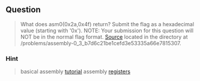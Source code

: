 ## Question
>What does asm0(0x2a,0x4f) return? Submit the flag as a hexadecimal value (starting with '0x'). NOTE: Your submission for this question will NOT be in the normal flag format. [Source](//2018shell.picoctf.com/static/9dd737e97ccbb554569020e205ffa5c8/intro_asm_rev.S) located in the directory at /problems/assembly-0_3_b7d6c21be1cefd3e53335a66e7815307.

### Hint
>basical assembly [tutorial](https://www.tutorialspoint.com/assembly_programming/assembly_basic_syntax.htm)
>assembly [registers](https://www.tutorialspoint.com/assembly_programming/assembly_registers.htm)
